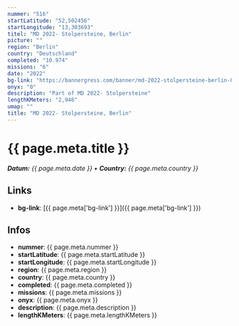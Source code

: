 ```yaml
---
nummer: "516"
startLatitude: "52,502456"
startLongitude: "13,303693"
titel: "MD 2022- Stolpersteine, Berlin"
picture: ""
region: "Berlin"
country: "Deutschland"
completed: "10.974"
missions: "6"
date: "2022"
bg-link: "https://bannergress.com/banner/md-2022-stolpersteine-berlin-0d29"
onyx: "0"
description: "Part of MD 2022- Stolpersteine"
lengthKMeters: "2,946"
umap: ""
title: "MD 2022- Stolpersteine, Berlin"
---
```


# {{ page.meta.title }}
_**Datum:** {{ page.meta.date }} • **Country:** {{ page.meta.country }}_

## Links
- **bg-link**: [{{ page.meta['bg-link'] }}]({{ page.meta['bg-link'] }})

## Infos
- **nummer**: {{ page.meta.nummer }}
- **startLatitude**: {{ page.meta.startLatitude }}
- **startLongitude**: {{ page.meta.startLongitude }}
- **region**: {{ page.meta.region }}
- **country**: {{ page.meta.country }}
- **completed**: {{ page.meta.completed }}
- **missions**: {{ page.meta.missions }}
- **onyx**: {{ page.meta.onyx }}
- **description**: {{ page.meta.description }}
- **lengthKMeters**: {{ page.meta.lengthKMeters }}

